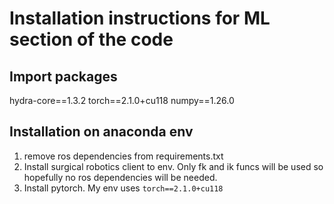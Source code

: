 # Installation instructions for ML section of the code

## Import packages
hydra-core==1.3.2
torch==2.1.0+cu118
numpy==1.26.0

## Installation on anaconda env

1. remove ros dependencies from requirements.txt
2. Install surgical robotics client to env. Only fk and ik funcs will be used so hopefully no ros dependencies will be needed.
3. Install pytorch. My env uses `torch==2.1.0+cu118`